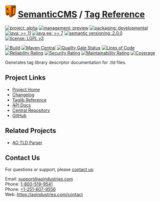 # [<img src="ao-logo.png" alt="AO Logo" width="35" height="40">](https://github.com/ao-apps) [SemanticCMS](https://github.com/ao-apps/semanticcms) / [Tag Reference](https://github.com/ao-apps/semanticcms-tag-reference)

[![project: alpha](https://semanticcms.com/ao-badges/project-alpha.svg)](https://aoindustries.com/life-cycle#project-alpha)
[![management: preview](https://semanticcms.com/ao-badges/management-preview.svg)](https://aoindustries.com/life-cycle#management-preview)
[![packaging: developmental](https://semanticcms.com/ao-badges/packaging-developmental.svg)](https://aoindustries.com/life-cycle#packaging-developmental)  
[![java: &gt;= 11](https://semanticcms.com/ao-badges/java-11.svg)](https://docs.oracle.com/en/java/javase/11/)
[![java ee: &gt;= 7](https://semanticcms.com/ao-badges/javaee-7.svg)](https://docs.oracle.com/javaee/7/)
[![semantic versioning: 2.0.0](https://semanticcms.com/ao-badges/semver-2.0.0.svg)](https://semver.org/spec/v2.0.0.html)
[![license: LGPL v3](https://semanticcms.com/ao-badges/license-lgpl-3.0.svg)](https://www.gnu.org/licenses/lgpl-3.0)

[![Build](https://github.com/ao-apps/semanticcms-tag-reference/workflows/Build/badge.svg?branch=master)](https://github.com/ao-apps/semanticcms-tag-reference/actions?query=workflow%3ABuild)
[![Maven Central](https://maven-badges.herokuapp.com/maven-central/com.semanticcms/semanticcms-tag-reference/badge.svg)](https://maven-badges.herokuapp.com/maven-central/com.semanticcms/semanticcms-tag-reference)
[![Quality Gate Status](https://sonarcloud.io/api/project_badges/measure?branch=master&project=com.semanticcms%3Asemanticcms-tag-reference&metric=alert_status)](https://sonarcloud.io/dashboard?branch=master&id=com.semanticcms%3Asemanticcms-tag-reference)
[![Lines of Code](https://sonarcloud.io/api/project_badges/measure?branch=master&project=com.semanticcms%3Asemanticcms-tag-reference&metric=ncloc)](https://sonarcloud.io/component_measures?branch=master&id=com.semanticcms%3Asemanticcms-tag-reference&metric=ncloc)  
[![Reliability Rating](https://sonarcloud.io/api/project_badges/measure?branch=master&project=com.semanticcms%3Asemanticcms-tag-reference&metric=reliability_rating)](https://sonarcloud.io/component_measures?branch=master&id=com.semanticcms%3Asemanticcms-tag-reference&metric=Reliability)
[![Security Rating](https://sonarcloud.io/api/project_badges/measure?branch=master&project=com.semanticcms%3Asemanticcms-tag-reference&metric=security_rating)](https://sonarcloud.io/component_measures?branch=master&id=com.semanticcms%3Asemanticcms-tag-reference&metric=Security)
[![Maintainability Rating](https://sonarcloud.io/api/project_badges/measure?branch=master&project=com.semanticcms%3Asemanticcms-tag-reference&metric=sqale_rating)](https://sonarcloud.io/component_measures?branch=master&id=com.semanticcms%3Asemanticcms-tag-reference&metric=Maintainability)
[![Coverage](https://sonarcloud.io/api/project_badges/measure?branch=master&project=com.semanticcms%3Asemanticcms-tag-reference&metric=coverage)](https://sonarcloud.io/component_measures?branch=master&id=com.semanticcms%3Asemanticcms-tag-reference&metric=Coverage)

Generates tag library descriptor documentation for .tld files.

## Project Links
* [Project Home](https://semanticcms.com/tag-reference/)
* [Changelog](https://semanticcms.com/tag-reference/changelog)
* [Taglib Reference](https://semanticcms.com/tag-reference/tag-reference.tld/)
* [API Docs](https://semanticcms.com/tag-reference/apidocs/)
* [Central Repository](https://central.sonatype.com/artifact/com.semanticcms/semanticcms-tag-reference)
* [GitHub](https://github.com/ao-apps/semanticcms-tag-reference)

## Related Projects
* [AO TLD Parser](https://github.com/ao-apps/ao-tld-parser)

## Contact Us
For questions or support, please [contact us](https://aoindustries.com/contact):

Email: [support@aoindustries.com](mailto:support@aoindustries.com)  
Phone: [1-800-519-9541](tel:1-800-519-9541)  
Phone: [+1-251-607-9556](tel:+1-251-607-9556)  
Web: https://aoindustries.com/contact
